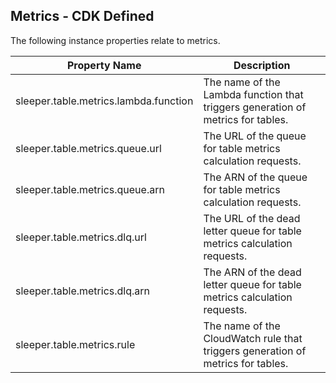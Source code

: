 ## Metrics - CDK Defined

The following instance properties relate to metrics.

| Property Name                         | Description                                                                     |
|---------------------------------------|---------------------------------------------------------------------------------|
| sleeper.table.metrics.lambda.function | The name of the Lambda function that triggers generation of metrics for tables. |
| sleeper.table.metrics.queue.url       | The URL of the queue for table metrics calculation requests.                    |
| sleeper.table.metrics.queue.arn       | The ARN of the queue for table metrics calculation requests.                    |
| sleeper.table.metrics.dlq.url         | The URL of the dead letter queue for table metrics calculation requests.        |
| sleeper.table.metrics.dlq.arn         | The ARN of the dead letter queue for table metrics calculation requests.        |
| sleeper.table.metrics.rule            | The name of the CloudWatch rule that triggers generation of metrics for tables. |
